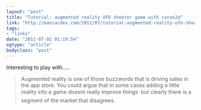 ```yaml
---
layout: "post"
title: "Tutorial: augmented reality UFO shooter game with cocos2d"
link: "http://maniacdev.com/2011/07/tutorial-augmented-reality-ufo-shooter-game-with-cocos2d/"
tags: 
- "links"
date: "2011-07-02 01:19:54"
ogtype: "article"
bodyclass: "post"
---
```


Interesting to play with…..

> Augmented reality is one of those buzzwords that is driving sales in the app store. You could argue that in some cases adding a little reality into a game doesnt really improve things  but clearly there is a segment of the market that disagrees.